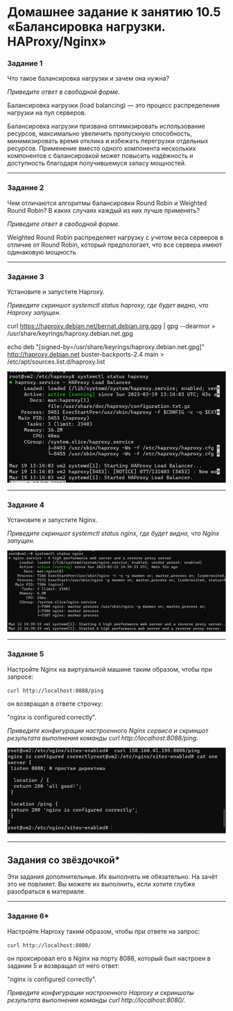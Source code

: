 # Домашнее задание к занятию 10.5 «Балансировка нагрузки. HAProxy/Nginx»


### Задание 1

Что такое балансировка нагрузки и зачем она нужна? 

*Приведите ответ в свободной форме.*

Балансировка нагрузки (load balancing) — это процесс распределения нагрузки на пул серверов.

Балансировка нагрузки призвана оптимизировать использование ресурсов, максимально увеличить пропускную способность, минимизировать время отклика и избежать перегрузки отдельных ресурсов. Применение вместо одного компонента нескольких компонентов с балансировкой может повысить надёжность и доступность благодаря получившемуся запасу мощностей.

---

### Задание 2

Чем отличаются алгоритмы балансировки Round Robin и Weighted Round Robin? В каких случаях каждый из них лучше применять? 

*Приведите ответ в свободной форме.*

Weighted Round Robin распределяет нагрузку с учетом веса серверов в отличие от Round Robin, который предпологает, что все сервера имеют одинаковую мощность

---

### Задание 3

Установите и запустите Haproxy.

*Приведите скриншот systemctl status haproxy, где будет видно, что Haproxy запущен.*


curl https://haproxy.debian.net/bernat.debian.org.gpg | gpg --dearmor > /usr/share/keyrings/haproxy.debian.net.gpg

echo deb "[signed-by=/usr/share/keyrings/haproxy.debian.net.gpg]" http://haproxy.debian.net buster-backports-2.4 main > /etc/apt/sources.list.d/haproxy.list

![Задание1](Снимок3.PNG)

---

### Задание 4

Установите и запустите Nginx.

*Приведите скриншот systemctl status nginx, где будет видно, что Nginx запущен.*

![Задание1](Снимок1.PNG)

---

### Задание 5

Настройте Nginx на виртуальной машине таким образом, чтобы при запросе:

`curl http://localhost:8088/ping`

он возвращал в ответе строчку: 

"nginx is configured correctly".

*Приведите конфигурации настроенного Nginx сервиса и скриншот результата выполнения команды curl http://localhost:8088/ping.*

![Задание1](Снимок2.PNG)

---

## Задания со звёздочкой*

Эти задания дополнительные. Их выполнять не обязательно. На зачёт это не повлияет. Вы можете их выполнить, если хотите глубже разобраться в материале.

---

### Задание 6*

Настройте Haproxy таким образом, чтобы при ответе на запрос:

`curl http://localhost:8080/`

он проксировал его в Nginx на порту 8088, который был настроен в задании 5 и возвращал от него ответ: 

"nginx is configured correctly". 

*Приведите конфигурации настроенного Haproxy и скриншоты результата выполнения команды curl http://localhost:8080/.*


